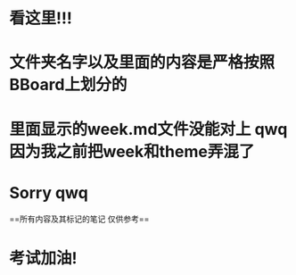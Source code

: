 # 看这里!!!
# 文件夹名字以及里面的内容是严格按照BBoard上划分的
# 里面显示的week.md文件没能对上 qwq 因为我之前把week和theme弄混了
# Sorry qwq
==所有内容及其标记的笔记 仅供参考==
# 考试加油!

